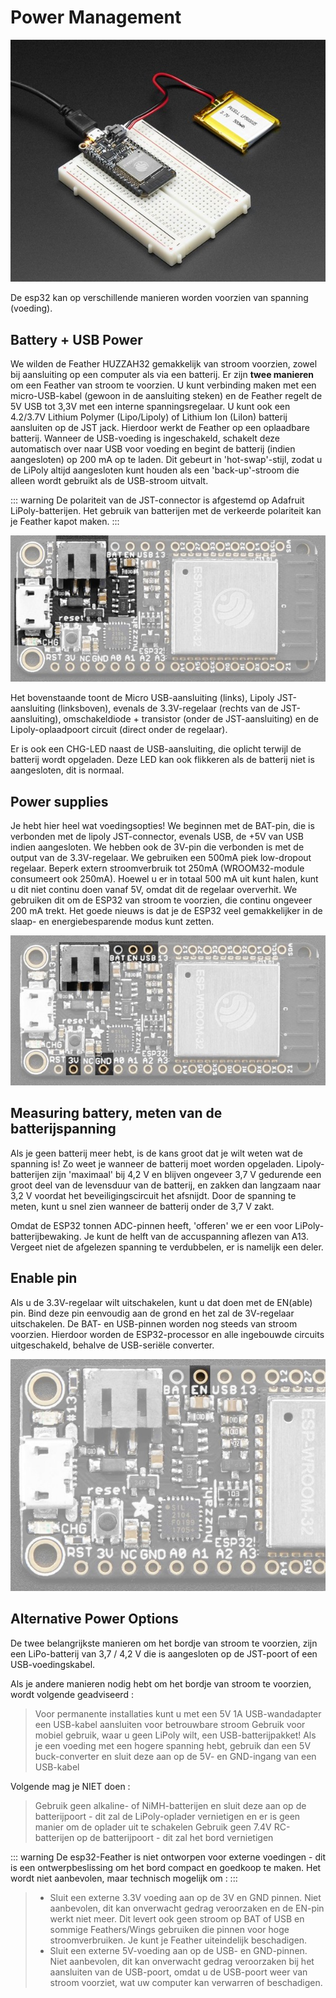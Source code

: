 # Power Management

![example image](./images/esp32_7.jpg "An exemplary image")

De esp32 kan op verschillende manieren worden voorzien van spanning (voeding). 

## Battery + USB Power

We wilden de Feather HUZZAH32 gemakkelijk van stroom voorzien, zowel bij aansluiting op een computer als via een batterij. Er zijn **twee manieren** om een Feather van stroom te voorzien. U kunt verbinding maken met een micro-USB-kabel (gewoon in de aansluiting steken) en de Feather regelt de 5V USB tot 3,3V met een interne spanningsregelaar. U kunt ook een 4.2/3.7V Lithium Polymer (Lipo/Lipoly) of Lithium Ion (LiIon) batterij aansluiten op de JST jack. Hierdoor werkt de Feather op een oplaadbare batterij. Wanneer de USB-voeding is ingeschakeld, schakelt deze automatisch over naar USB voor voeding en begint de batterij (indien aangesloten) op 200 mA op te laden. Dit gebeurt in 'hot-swap'-stijl, zodat u de LiPoly altijd aangesloten kunt houden als een 'back-up'-stroom die alleen wordt gebruikt als de USB-stroom uitvalt.


::: warning
De polariteit van de JST-connector is afgestemd op Adafruit LiPoly-batterijen. Het gebruik van batterijen met de verkeerde polariteit kan je Feather kapot maken.
:::


![example image](./images/esp32_8.jpg "An exemplary image")

Het bovenstaande toont de Micro USB-aansluiting (links), Lipoly JST-aansluiting (linksboven), evenals de 3.3V-regelaar (rechts van de JST-aansluiting), omschakeldiode + transistor (onder de JST-aansluiting) en de Lipoly-oplaadpoort circuit (direct onder de regelaar).

Er is ook een CHG-LED naast de USB-aansluiting, die oplicht terwijl de batterij wordt opgeladen. Deze LED kan ook flikkeren als de batterij niet is aangesloten, dit is normaal.

## Power supplies

Je hebt hier heel wat voedingsopties! We beginnen met de BAT-pin, die is verbonden met de lipoly JST-connector, evenals USB, de +5V van USB indien aangesloten. We hebben ook de 3V-pin die verbonden is met de output van de 3.3V-regelaar. We gebruiken een 500mA piek low-dropout regelaar. Beperk extern stroomverbruik tot 250mA (WROOM32-module consumeert ook 250mA). Hoewel u er in totaal 500 mA uit kunt halen, kunt u dit niet continu doen vanaf 5V, omdat dit de regelaar oververhit. We gebruiken dit om de ESP32 van stroom te voorzien, die continu ongeveer 200 mA trekt. Het goede nieuws is dat je de ESP32 veel gemakkelijker in de slaap- en energiebesparende modus kunt zetten.

![example image](./images/esp32_9.jpg "An exemplary image")

## Measuring battery, meten van de batterijspanning

Als je geen batterij meer hebt, is de kans groot dat je wilt weten wat de spanning is! Zo weet je wanneer de batterij moet worden opgeladen. Lipoly-batterijen zijn 'maximaal' bij 4,2 V en blijven ongeveer 3,7 V gedurende een groot deel van de levensduur van de batterij, en zakken dan langzaam naar 3,2 V voordat het beveiligingscircuit het afsnijdt. Door de spanning te meten, kunt u snel zien wanneer de batterij onder de 3,7 V zakt.

Omdat de ESP32 tonnen ADC-pinnen heeft, 'offeren' we er een voor LiPoly-batterijbewaking. Je kunt de helft van de accuspanning aflezen van A13. Vergeet niet de afgelezen spanning te verdubbelen, er is namelijk een deler.

## Enable pin

Als u de 3.3V-regelaar wilt uitschakelen, kunt u dat doen met de EN(able) pin. Bind deze pin eenvoudig aan de grond en het zal de 3V-regelaar uitschakelen. De BAT- en USB-pinnen worden nog steeds van stroom voorzien.
Hierdoor worden de ESP32-processor en alle ingebouwde circuits uitgeschakeld, behalve de USB-seriële converter.

![example image](./images/esp32_10.jpg "An exemplary image")

## Alternative Power Options

De twee belangrijkste manieren om het bordje van stroom te voorzien, zijn een LiPo-batterij van 3,7 / 4,2 V die is aangesloten op de JST-poort of een USB-voedingskabel.

Als je andere manieren nodig hebt om het bordje van stroom te voorzien, wordt volgende geadviseerd :

> Voor permanente installaties kunt u met een 5V 1A USB-wandadapter een USB-kabel aansluiten voor betrouwbare stroom
> Gebruik voor mobiel gebruik, waar u geen LiPoly wilt, een USB-batterijpakket!
> Als je een voeding met een hogere spanning hebt, gebruik dan een 5V buck-converter en sluit deze aan op de 5V- en GND-ingang van een USB-kabel

Volgende mag je NIET doen :

> Gebruik geen alkaline- of NiMH-batterijen en sluit deze aan op de batterijpoort - dit zal de LiPoly-oplader vernietigen en er is geen manier om de oplader uit te schakelen
> Gebruik geen 7.4V RC-batterijen op de batterijpoort - dit zal het bord vernietigen

::: warning
De esp32-Feather is niet ontworpen voor externe voedingen - dit is een ontwerpbeslissing om het bord compact en goedkoop te maken. Het wordt niet aanbevolen, maar technisch mogelijk om :
:::

> - Sluit een externe 3.3V voeding aan op de 3V en GND pinnen. Niet aanbevolen, dit kan onverwacht gedrag veroorzaken en de EN-pin werkt niet meer. Dit levert ook geen stroom op BAT of USB en sommige Feathers/Wings gebruiken die pinnen voor hoge stroomverbruiken. Je kunt je Feather uiteindelijk beschadigen.
> - Sluit een externe 5V-voeding aan op de USB- en GND-pinnen. Niet aanbevolen, dit kan onverwacht gedrag veroorzaken bij het aansluiten van de USB-poort, omdat u de USB-poort weer van stroom voorziet, wat uw computer kan verwarren of beschadigen.